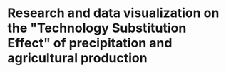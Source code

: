# Research and data visualization on the "Technology Substitution Effect" of precipitation and agricultural production
